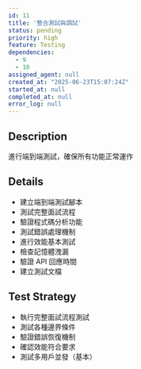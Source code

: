 ```yaml
---
id: 11
title: '整合測試與調試'
status: pending
priority: high
feature: Testing
dependencies:
  - 9
  - 10
assigned_agent: null
created_at: "2025-06-23T15:07:24Z"
started_at: null
completed_at: null
error_log: null
---
```


## Description

進行端到端測試，確保所有功能正常運作

## Details

- 建立端到端測試腳本
- 測試完整面試流程
- 驗證程式碼分析功能
- 測試錯誤處理機制
- 進行效能基本測試
- 檢查記憶體洩漏
- 驗證 API 回應時間
- 建立測試文檔

## Test Strategy

- 執行完整面試流程測試
- 測試各種邊界條件
- 驗證錯誤恢復機制
- 確認效能符合要求
- 測試多用戶並發（基本） 